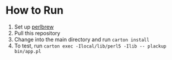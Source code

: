 # How to Run

1. Set up [perlbrew](http://perlbrew.pl)
2. Pull this repository
3. Change into the main directory and run `carton install`
4. To test, run `carton exec -Ilocal/lib/perl5 -Ilib -- plackup bin/app.pl`
